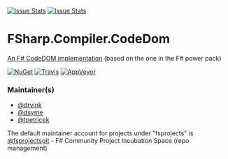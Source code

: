 [![Issue Stats](http://issuestats.com/github/fsprojects/FSharp.Compiler.CodeDom/badge/issue)](http://issuestats.com/github/fsprojects/FSharp.Compiler.CodeDom)
[![Issue Stats](http://issuestats.com/github/fsprojects/FSharp.Compiler.CodeDom/badge/pr)](http://issuestats.com/github/fsprojects/FSharp.Compiler.CodeDom)

FSharp.Compiler.CodeDom
=======================

[An F# CodeDOM implementation](http://fsprojects.github.io/FSharp.Compiler.CodeDom/) (based on the one in the F# power pack)

[![NuGet](https://buildstats.info/nuget/FSharp.Compiler.CodeDom?includePreReleases=true)](https://www.nuget.org/packages/FSharp.Compiler.CodeDom)
[![Travis](https://travis-ci.org/fsprojects/FSharp.Compiler.CodeDom.svg)](https://travis-ci.org/fsprojects/FSharp.Compiler.CodeDom)
[![AppVeyor](https://ci.appveyor.com/api/projects/status/wfq1c27yt1ccu4pj?svg=true)](https://ci.appveyor.com/project/sergey-tihon/fsharp-compiler-codedom)

### Maintainer(s)

- [@drvink](https://github.com/drvink)
- [@dsyme](https://github.com/dsyme)
- [@tpetricek](https://github.com/tpetricek)

The default maintainer account for projects under "fsprojects" is [@fsprojectsgit](https://github.com/fsprojectsgit) - F# Community Project Incubation Space (repo management)
